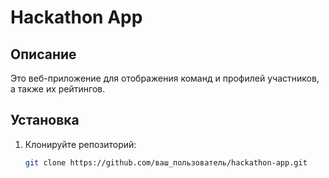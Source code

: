 # Hackathon App

## Описание

Это веб-приложение для отображения команд и профилей участников, а также их рейтингов. 

## Установка

1. Клонируйте репозиторий:
   ```bash
   git clone https://github.com/ваш_пользователь/hackathon-app.git
